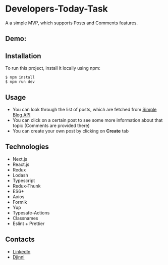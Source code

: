 # Developers-Today-Task
A a simple MVP, which supports Posts and Comments features.

## Demo: 

## Installation

To run this project, install it locally using npm:

```
$ npm install
$ npm run dev
```

## Usage

 - You can look through the list of posts, which are fetched from [Simple Blog API](https://documenter.getpostman.com/view/1917440/RzteTChV?version=latest#3b915faa-372f-4533-bcd3-0c9968f0db02)
 - You can click on a certain post to see some more information about that topic (Comments are provided there)
 - You can create your own post by clicking on __Create__ tab

## Technologies
- Next.js 
- React.js
- Redux 
- Lodash
- Typescript
- Redux-Thunk
- ES6+
- Axios
- Formik
- Yup
- Typesafe-Actions
- Classnames
- Eslint + Prettier

## Contacts
 - [LinkedIn](https://www.linkedin.com/in/nikita-dvortsov-5034b9195/)
 - [Djinni](https://djinni.co/q/fa550da964/)
